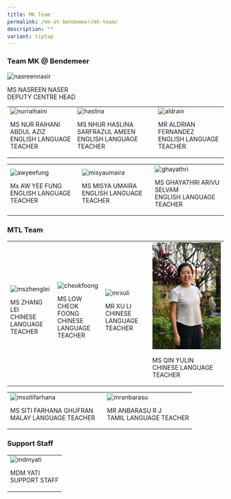 ```yaml
---
title: MK Team
permalink: /mk-at-bendemeer/mk-team/
description: ""
variant: tiptap
---
```

<h3>Team MK @ Bendemeer</h3><div class="isomer-image-wrapper"><img style="width: 40%;" height="auto" width="100%" alt="nasreennasir" src="https://file.for.edu.sg/nasreennasir.JPG"></div><p> MS NASREEN NASER<br>DEPUTY CENTRE HEAD</p><table><tbody><tr><td rowspan="1" colspan="1"><div class="isomer-image-wrapper"><img style="width: 90%;" height="auto" width="100%" alt="nurraihaini" src="https://file.for.edu.sg/nurraihaini.JPG"></div><p>MS NUR RAIHANI ABDUL AZIZ<br>ENGLISH LANGUAGE TEACHER</p></td><td rowspan="1" colspan="1"><div class="isomer-image-wrapper"><img style="width: 90%;" height="auto" width="100%" alt="haslina" src="https://file.for.edu.sg/haslina.JPG"></div><p>MS NHUR HASLINA SARFRAZUL AMEEN<br>ENGLISH LANGUAGE TEACHER</p></td><td rowspan="1" colspan="1"><div class="isomer-image-wrapper"><img style="width: 90%;" height="auto" width="100%" alt="aldrain" src="https://file.for.edu.sg/aldrain.JPG"></div><p>MR ALDRIAN FERNANDEZ<br>ENGLISH LANGUAGE TEACHER</p></td></tr></tbody></table><table><tbody><tr><td rowspan="1" colspan="1"><div class="isomer-image-wrapper"><img style="width: 90%;" height="auto" width="100%" alt="awyeefung" src="https://file.for.edu.sg/awyeefung.JPG"></div><p>Ms AW YEE FUNG<br>ENGLISH LANGUAGE TEACHER</p></td><td rowspan="1" colspan="1"><div class="isomer-image-wrapper"><img style="width: 90%;" height="auto" width="100%" alt="misyaumaira" src="https://file.for.edu.sg/misyaumaira.JPG"></div><p>MS MISYA UMAIRA<br>ENGLISH LANGUAGE TEACHER</p></td><td rowspan="1" colspan="1"><div class="isomer-image-wrapper"><img style="width: 100%" height="auto" width="100%" alt="ghayathri" src="https://file.for.edu.sg/ghayathri.JPG"></div><p>MS GHAYATHRI ARIVU SELVAM<br>ENGLISH LANGUAGE TEACHER</p></td></tr></tbody></table><h3>MTL Team</h3><table><tbody><tr><td rowspan="1" colspan="1"><div class="isomer-image-wrapper"><img style="width: 90%;" height="auto" width="100%" alt="mszhenglei" src="https://file.for.edu.sg/mszhenglei.JPG"></div><p>MS ZHANG LEI<br>CHINESE LANGUAGE TEACHER</p></td><td rowspan="1" colspan="1"><div class="isomer-image-wrapper"><img style="width: 90%;" height="auto" width="100%" alt="cheokfoong" src="https://file.for.edu.sg/mslowchokfong.jpeg"></div><p>MS LOW CHEOK FOONG<br>CHINESE LANGUAGE TEACHER</p></td><td rowspan="1" colspan="1"><div class="isomer-image-wrapper"><img style="width: 90%;" height="auto" width="100%" alt="mrxuli" src="https://file.for.edu.sg/mrxuli.JPG"></div><p>MR XU LI<br>CHINESE LANGUAGE TEACHER</p></td><td rowspan="1" colspan="1"><div class="isomer-image-wrapper"><img style="width: 100%" height="auto" width="100%" alt="" src="/images/WhatsApp_Image_2024_01_18_at_10_34_54.jpeg"></div><p>MS QIN YULIN <br>CHINESE LANGUAGE TEACHER</p></td></tr></tbody></table><table><tbody><tr><td rowspan="1" colspan="1"><div class="isomer-image-wrapper"><img style="width: 90%;" height="auto" width="100%" alt="mssitifarhana" src="https://file.for.edu.sg/mssitifarhana.JPG"></div><p>MS SITI FARHANA GHUFRAN<br>MALAY LANGUAGE TEACHER</p></td><td rowspan="1" colspan="1"><p></p></td><td rowspan="1" colspan="1"><div class="isomer-image-wrapper"><img style="width: 90%;" height="auto" width="100%" alt="mranbarasu" src="https://file.for.edu.sg/mranbarasu.JPG"></div><p>MR ANBARASU R J<br>TAMIL LANGUAGE TEACHER</p></td></tr></tbody></table><h3>Support Staff</h3><table><tbody><tr><td rowspan="1" colspan="1"><div class="isomer-image-wrapper"><img style="width: 40%;" height="auto" width="100%" alt="mdmyati" src="https://file.for.edu.sg/mdmyati.JPG"></div><p>      MDM YATI<br>       SUPPORT STAFF</p></td></tr></tbody></table><p></p>